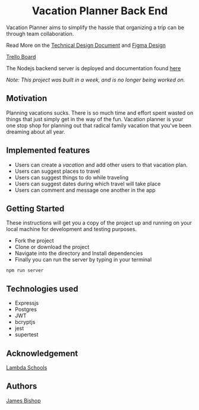 <h1 align="center">
    Vacation Planner Back End
</h1>
Vacation Planner aims to simplify the hassle that organizing a trip can be through team collaboration.

Read More on the [Technical Design Document](https://www.notion.so/Vacation-Planner-40691dab2db8449198cba4f5082a9982) and [Figma Design](https://www.figma.com/file/3o8AikckQX0Li1Bn9mhAID/Vacation-Planner---Dev-Team?node-id=312%3A3401)

[Trello Board](https://trello.com/b/Q6KB7SiS/build-week-vacation-planner)

The Nodejs backend server is deployed and documentation found [here](https://vacation-planner-be.herokuapp.com/docs/)

_Note: This project was built in a week, and is no longer being worked on._

## Motivation

Planning vacations sucks. There is so much time and effort spent wasted on things that just simply get in the way of the fun. Vacation planner is your one stop shop for planning out that radical family vacation that you've been dreaming about all year.

## Implemented features

- Users can create a _vacation_ and add other users to that vacation plan.
- Users can suggest places to travel
- Users can suggest things to do while traveling
- Users can suggest dates during which travel will take place
- Users can comment and message one another in the app

## Getting Started

These instructions will get you a copy of the project up and running on your local machine for development and testing purposes.

- Fork the project
- Clone or download the project
- Navigate into the directory and Install dependencies
- Finally you can run the server by typing in your terminal

```
npm run server
```

## Technologies used

- Expressjs
- Postgres
- JWT
- bcryptjs
- jest
- supertest

## Acknowledgement

[Lambda Schools](https://lambdaschool.com/)

## Authors

[James Bishop](https://github.com/jambis)

